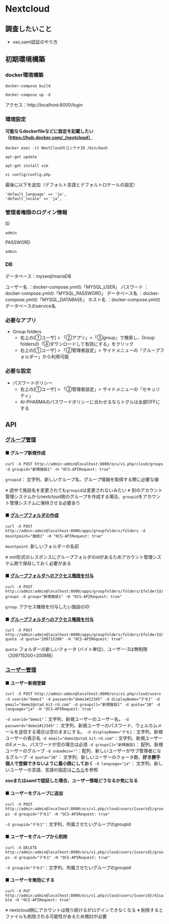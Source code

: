 # Nextcloud

## 調査したいこと

- sso,saml認証のやり方

## 初期環境構築

### docker環境構築

```text
docker-compose build
```

```text
docker-compose up -d
```

アクセス：http://localhost:8000/login

### 環境設定

**可能ならdockerfileなどに設定を記載したい（https://hub.docker.com/_/nextcloud）**

```text
docker exec -it NextCloudのコンテナID /bin/bash
```

```text
apt-get update
```

```text
apt-get install vim
```

```text
vi config/config.php
```

最後に以下を追加（デフォルト言語とデフォルトロケールの設定）

```text
'default_language' => 'ja',
'default_locale' => 'ja',
```

### 管理者権限のログイン情報

ID

```text
admin
```

PASSWORD

```text
admin
```

### DB

データベース：myswql/mariaDB

ユーザー名 ：docker-compose.ymlの「MYSQL_USER」
パスワード ：docker-compose.ymlの「MYSQL_PASSWORD」
データベース名 ：docker-compose.ymlの「MYSQL_DATABASE」
ホスト名 ：docker-compose.ymlのデータベースのservice名

### 必要なアプリ

- Group folders
  - 右上の[①ユーザ] > 「②アプリ」>「③group」で検索し、Group foldersの「④ダウンロードして有効にする」をクリック
  - 右上の[①ユーザ] > 「②管理者設定」> サイドメニューの「グループフォルダー」から利用可能

### 必要な設定

- パスワードポリシー
  - 右上の[①ユーザ] > 「②管理者設定」> サイドメニューの「セキュリティ」
  - AI-PHARMAのパスワードポリシーに合わせるならトグルは全部OFFにする

## API

### [グループ管理](https://docs.nextcloud.com/server/latest/admin_manual/configuration_user/instruction_set_for_groups.html)

#### ■ グループ新規作成

`curl -X POST http://admin:admin@localhost:8000/ocs/v1.php/cloud/groups -d groupid="新規施設1" -H "OCS-APIRequest: true"`

`groupid`： 文字列、新しいグループ名、グループ情報を取得する際に必要な値

※ 途中で施設名を変更されても`groupid`は変更されないみたい
※ 別のアカウント管理システムからnextcloud側のグループを作成する場合、`groupid`をアカウント管理システムに保持させる必要あり

#### ■ [グループフォルダの作成](https://github.com/nextcloud/groupfolders?tab=readme-ov-file#apis)

`curl -X POST http://admin:admin@localhost:8000/apps/groupfolders/folders -d mountpoint="施設1" -H "OCS-APIRequest: true"`

`mountpoint`: 新しいフォルダーの名前

※ xml形式のレスポンスにグループフォルダのidがあるためアカウント管理システム側で保存しておく必要がある

#### ■ [グループフォルダへのアクセス権限を付与](https://github.com/nextcloud/groupfolders?tab=readme-ov-file#apis)

`curl -X POST http://admin:admin@localhost:8000/apps/groupfolders/folders/$folderId/groups -d group="新規施設1" -H "OCS-APIRequest: true"`

`group`: アクセス権限を付与したい施設のID

#### ■ [グループフォルダへのアクセス権限を付与](https://github.com/nextcloud/groupfolders?tab=readme-ov-file#apis)

`curl -X POST http://admin:admin@localhost:8000/apps/groupfolders/folders/$folderId/quota -d quota="209715200" -H "OCS-APIRequest: true"`

`quota`: フォルダーの新しいクォータ (バイト単位)、ユーザー-3は無制限（209715200=200MB）



### [ユーザー管理](https://docs.nextcloud.com/server/latest/admin_manual/configuration_user/index.html)

#### ■ ユーザー新規登録

`curl -X POST http://admin:admin@localhost:8000/ocs/v1.php/cloud/users -d userid="demo1" -d password="demo1#12345" -d displayName="デモ1" -d email="demo1@stad.kit-rd.com" -d groups[]="新規施設1" -d quota="1B" -d language="ja" -H "OCS-APIRequest: true"`

`-d userid="demo1"`：文字列、新規ユーザーのユーザー名。
`-d password="demo1#12345"`： 文字列、新規ユーザーのパスワード、ウェルカムメールを送信する場合は空のままにする。
`-d displayName="デモ1`：文字列、新規ユーザーの表示名
`-d email="demo1@stad.kit-rd.com"`：文字列、新規ユーザーのEメール、パスワードが空の場合は必須
`-d groups[]="新規施設1`： 配列、新規ユーザーのグループ
`-d subadmin=""`：配列、新しいユーザーがサブ管理者になるグループ
`-d quota="1B"`： 文字列、新しいユーザーのクォータ数、**好き勝手個人で登録できないように最小限にしておく**
`-d language="ja"`： 文字列、新しいユーザーの言語、言語の指定は[こちら](https://explore.transifex.com/languages/)を参照

**ssoまたはsamlで認証した場合、ユーザー情報どうなるか気になる**

#### ■ ユーザーをグループに追加

`curl -X POST http://admin:admin@localhost:8000/ocs/v1.php/cloud/users/{userid}/groups -d groupid="デモ1" -H "OCS-APIRequest: true"`

`-d groupid="デモ1"`：文字列、所属させたいグループのgroupid

#### ■ ユーザーをグループから削除

`curl -X DELETE http://admin:admin@localhost:8000/ocs/v1.php/cloud/users/{userid}/groups -d groupid="デモ1" -H "OCS-APIRequest: true"`

`-d groupid="デモ1"`：文字列、所属させたいグループのgroupid


#### ■ ユーザーを無効にする

`curl -X PUT http://admin:admin@localhost:8000/ocs/v1.php/cloud/users/{userid}/disable -H "OCS-APIRequest: true"`

※ nextcloud側にアカウントは残り続けるがログインできなくなる
※ 削除するとファイルも削除される可能性があるため検討が必要